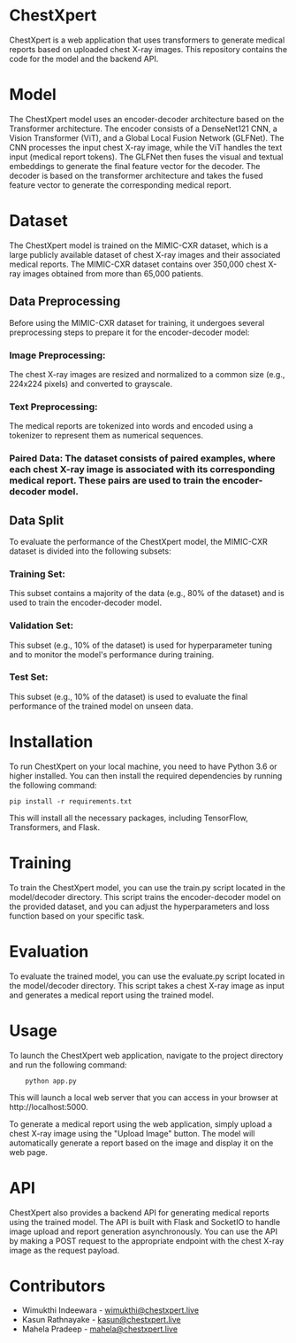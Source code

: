 # ChestXpert
ChestXpert is a web application that uses transformers to generate medical reports based on uploaded chest X-ray images. This repository contains the code for the model and the backend API.

# Model
The ChestXpert model uses an encoder-decoder architecture based on the Transformer architecture. The encoder consists of a DenseNet121 CNN, a Vision Transformer (ViT), and a Global Local Fusion Network (GLFNet). The CNN processes the input chest X-ray image, while the ViT handles the text input (medical report tokens). The GLFNet then fuses the visual and textual embeddings to generate the final feature vector for the decoder. The decoder is based on the transformer architecture and takes the fused feature vector to generate the corresponding medical report.

# Dataset
The ChestXpert model is trained on the MIMIC-CXR dataset, which is a large publicly available dataset of chest X-ray images and their associated medical reports. The MIMIC-CXR dataset contains over 350,000 chest X-ray images obtained from more than 65,000 patients.

## Data Preprocessing
Before using the MIMIC-CXR dataset for training, it undergoes several preprocessing steps to prepare it for the encoder-decoder model:

### Image Preprocessing: 
The chest X-ray images are resized and normalized to a common size (e.g., 224x224 pixels) and converted to grayscale.

### Text Preprocessing: 
The medical reports are tokenized into words and encoded using a tokenizer to represent them as numerical sequences.

### Paired Data: The dataset consists of paired examples, where each chest X-ray image is associated with its corresponding medical report. These pairs are used to train the encoder-decoder model.

## Data Split
To evaluate the performance of the ChestXpert model, the MIMIC-CXR dataset is divided into the following subsets:

### Training Set: 
This subset contains a majority of the data (e.g., 80% of the dataset) and is used to train the encoder-decoder model.

### Validation Set: 
This subset (e.g., 10% of the dataset) is used for hyperparameter tuning and to monitor the model's performance during training.

### Test Set: 
This subset (e.g., 10% of the dataset) is used to evaluate the final performance of the trained model on unseen data.

# Installation
To run ChestXpert on your local machine, you need to have Python 3.6 or higher installed. You can then install the required dependencies by running the following command:
    
    pip install -r requirements.txt

This will install all the necessary packages, including TensorFlow, Transformers, and Flask.

# Training
To train the ChestXpert model, you can use the train.py script located in the model/decoder directory. This script trains the encoder-decoder model on the provided dataset, and you can adjust the hyperparameters and loss function based on your specific task.

# Evaluation
To evaluate the trained model, you can use the evaluate.py script located in the model/decoder directory. This script takes a chest X-ray image as input and generates a medical report using the trained model.

# Usage
To launch the ChestXpert web application, navigate to the project directory and run the following command:
    
        python app.py

This will launch a local web server that you can access in your browser at http://localhost:5000.

To generate a medical report using the web application, simply upload a chest X-ray image using the "Upload Image" button. The model will automatically generate a report based on the image and display it on the web page.

# API
ChestXpert also provides a backend API for generating medical reports using the trained model. The API is built with Flask and SocketIO to handle image upload and report generation asynchronously. You can use the API by making a POST request to the appropriate endpoint with the chest X-ray image as the request payload.

# Contributors
 - Wimukthi Indeewara - wimukthi@chestxpert.live
 - Kasun Rathnayake - kasun@chestxpert.live
 - Mahela Pradeep - mahela@chestxpert.live